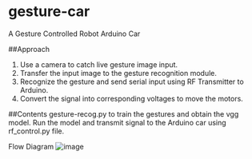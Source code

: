 # gesture-car
A Gesture Controlled Robot Arduino Car

##Approach
1. Use a camera to catch live gesture image input.
2. Transfer the input image to the gesture recognition module.
3. Recognize the gesture and send serial input using RF Transmitter to Arduino.
4. Convert the signal into corresponding voltages to move the motors.

##Contents
gesture-recog.py to train the gestures and obtain the vgg model.
Run the model and transmit signal to the Arduino car using rf_control.py file.

Flow Diagram
![image](https://user-images.githubusercontent.com/18104656/156959111-d1104b93-1597-4302-866c-e83f868a5ab1.png)


